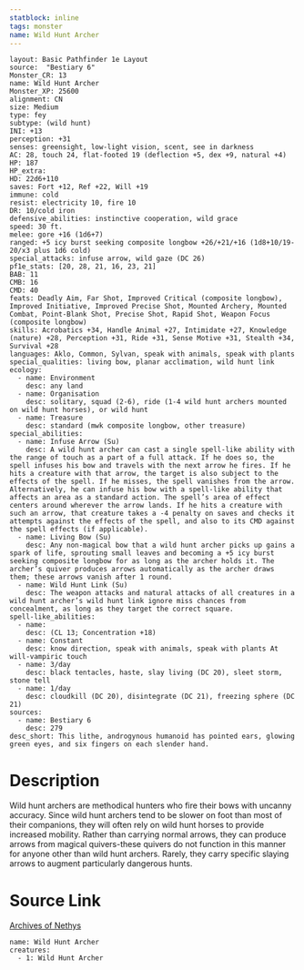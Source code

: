 ```yaml
---
statblock: inline
tags: monster
name: Wild Hunt Archer
---
```

```statblock
layout: Basic Pathfinder 1e Layout
source:  "Bestiary 6"
Monster_CR: 13
name: Wild Hunt Archer
Monster_XP: 25600
alignment: CN
size: Medium
type: fey
subtype: (wild hunt)
INI: +13
perception: +31
senses: greensight, low-light vision, scent, see in darkness
AC: 28, touch 24, flat-footed 19 (deflection +5, dex +9, natural +4)
HP: 187
HP_extra: 
HD: 22d6+110
saves: Fort +12, Ref +22, Will +19
immune: cold
resist: electricity 10, fire 10
DR: 10/cold iron
defensive_abilities: instinctive cooperation, wild grace
speed: 30 ft.
melee: gore +16 (1d6+7)
ranged: +5 icy burst seeking composite longbow +26/+21/+16 (1d8+10/19-20/x3 plus 1d6 cold)
special_attacks: infuse arrow, wild gaze (DC 26)
pf1e_stats: [20, 28, 21, 16, 23, 21]
BAB: 11
CMB: 16
CMD: 40
feats: Deadly Aim, Far Shot, Improved Critical (composite longbow), Improved Initiative, Improved Precise Shot, Mounted Archery, Mounted Combat, Point-Blank Shot, Precise Shot, Rapid Shot, Weapon Focus (composite longbow)
skills: Acrobatics +34, Handle Animal +27, Intimidate +27, Knowledge (nature) +28, Perception +31, Ride +31, Sense Motive +31, Stealth +34, Survival +28
languages: Aklo, Common, Sylvan, speak with animals, speak with plants
special_qualities: living bow, planar acclimation, wild hunt link
ecology:
  - name: Environment
    desc: any land
  - name: Organisation
    desc: solitary, squad (2-6), ride (1-4 wild hunt archers mounted on wild hunt horses), or wild hunt
  - name: Treasure
    desc: standard (mwk composite longbow, other treasure)
special_abilities:
  - name: Infuse Arrow (Su)
    desc: A wild hunt archer can cast a single spell-like ability with the range of touch as a part of a full attack. If he does so, the spell infuses his bow and travels with the next arrow he fires. If he hits a creature with that arrow, the target is also subject to the effects of the spell. If he misses, the spell vanishes from the arrow. Alternatively, he can infuse his bow with a spell-like ability that affects an area as a standard action. The spell’s area of effect centers around wherever the arrow lands. If he hits a creature with such an arrow, that creature takes a -4 penalty on saves and checks it attempts against the effects of the spell, and also to its CMD against the spell effects (if applicable).
  - name: Living Bow (Su)
    desc: Any non-magical bow that a wild hunt archer picks up gains a spark of life, sprouting small leaves and becoming a +5 icy burst seeking composite longbow for as long as the archer holds it. The archer’s quiver produces arrows automatically as the archer draws them; these arrows vanish after 1 round.
  - name: Wild Hunt Link (Su)
    desc: The weapon attacks and natural attacks of all creatures in a wild hunt archer’s wild hunt link ignore miss chances from concealment, as long as they target the correct square.
spell-like_abilities:
  - name:
    desc: (CL 13; Concentration +18)
  - name: Constant
    desc: know direction, speak with animals, speak with plants At will-vampiric touch
  - name: 3/day
    desc: black tentacles, haste, slay living (DC 20), sleet storm, stone tell
  - name: 1/day
    desc: cloudkill (DC 20), disintegrate (DC 21), freezing sphere (DC 21)
sources:
  - name: Bestiary 6
    desc: 279
desc_short: This lithe, androgynous humanoid has pointed ears, glowing green eyes, and six fingers on each slender hand.
```
# Description
Wild hunt archers are methodical hunters who fire their bows with uncanny accuracy. Since wild hunt archers tend to be slower on foot than most of their companions, they will often rely on wild hunt horses to provide increased mobility. Rather than carrying normal arrows, they can produce arrows from magical quivers-these quivers do not function in this manner for anyone other than wild hunt archers. Rarely, they carry specific slaying arrows to augment particularly dangerous hunts.
# Source Link
[Archives of Nethys](https://aonprd.com/MonsterDisplay.aspx?ItemName=Wild%20Hunt%20Archer)
```encounter-table
name: Wild Hunt Archer
creatures:
  - 1: Wild Hunt Archer
```
